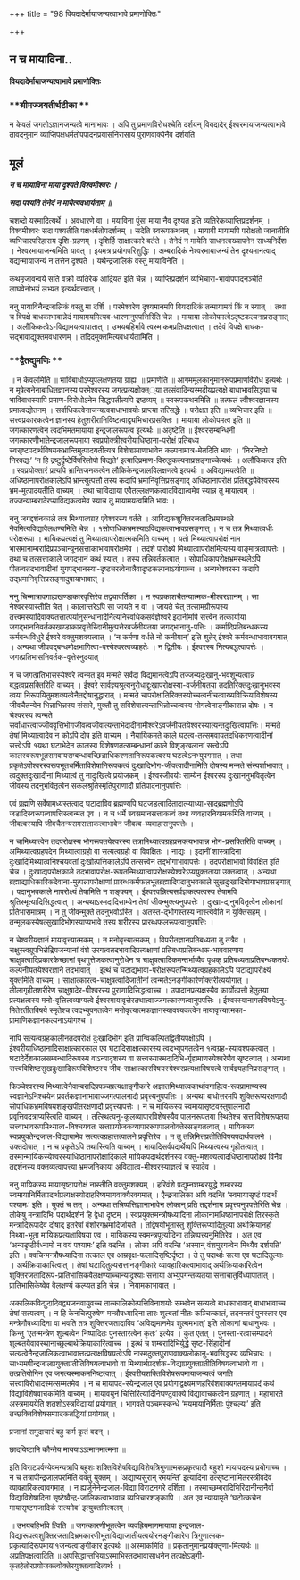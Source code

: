+++
title = "98 वियदादेर्मायाजन्यत्वाभावे प्रमाणोक्तिः"

+++


## न च मायाविना..

**वियदादेर्मायाजन्यत्वाभावे प्रमाणोक्तिः**

### **श्रीमज्जयतीर्थटीका **

न केवलं जगतोऽज्ञानजन्यत्वे मानाभावः । अपि तु प्रमाणविरोधश्चेति दर्शयन् वियदादेर् ईश्वरमायाजन्यत्वाभावे तावदनुमानं व्याप्तिपक्षधर्मतोपपादनप्रयासनिरासाय पुराणवाक्येनैव दर्शयति

## **मूलं**

***न च मायाविना माया दृश्यते विश्वमीश्वरः ।***

***सदा पश्यति तेनेदं न मायेत्यवधार्यताम् ॥***

चशब्दो यस्मादित्यर्थे । अवधारणे वा । मयाविना पुंसा माया नैव दृश्यत इति व्यतिरेकव्याप्तिप्रदर्शनम् । विश्वमीश्वरः सदा पश्यतीति पक्षधर्मतोपदर्शनम् । सदेति स्वरूपकथनम् । मायावी मायामपि परोक्षतो जानातीति व्यभिचारपरिहाराय दृशि-ग्रहणम् । दृशिर्हि साक्षात्कारे वर्तते । तेनेदं न मायेति साधनत्वख्यापनेन साध्यनिर्देशः । नेश्वरमायाजन्यमिति यावत् । इयमत्र प्रयोगपरिशुद्धिः । अम्बरादिकं नेश्वरमायाजन्यं तेन दृश्यमानत्वाद् यद्यन्मायाजन्यं न तत्तेन दृश्यते । यथैन्द्रजालिकं वस्तु मायाविनेति ।

कथमृजावन्वये सति वक्रो व्यतिरेक आद्रियत इति चेन्न । व्याप्तिप्रदर्शनं व्यभिचारा-भावोपपादनञ्चेति लाघवेनोभयं लभ्यत इत्यर्थवत्त्वात् ।

ननु मायाविनैन्द्रजालिकं वस्तु मा दर्शि । परमेश्वरेण दृश्यमानमपि वियदादिकं तन्मायामयं किं न स्यात् । तथा च विपक्षे बाधकाभावान्नेदं मायामयमित्यव-धारणानुपपत्तिरिति चेन्न । मायाया लोकोपमत्वेऽदृष्टकल्पनाप्रसङ्गात् । अलौकिकत्वेऽ-विद्यामयत्वापातात् । उभयबहिर्भावे त्वस्माकमप्रतिपक्षत्वात् । तदेवं विपक्षे बाधक-सद्भावाद्युक्तमवधारणम् । तदिदमुक्तमित्यवधार्यतामिति ।

### **द्वैतद्युमणिः **

॥ न केवलमिति ॥ भाविबाधोऽप्युपलक्षणतया ग्राह्यः ॥ प्रमाणेति ॥ आगममूलकानुमानरूपप्रमाणविरोध इत्यर्थः । न मृषेत्यनेनाबाधितज्ञानस्य परमेश्वरस्य जगत्प्रत्यक्षोक्त््या तत्संवादिन्यस्मदीयप्रत्यक्षे बाधाभावसिद्ध्या च भाविबाधस्यापि प्रमाण-विरोधोऽनेन सिद्ध्यतीत्यपि द्रष्टव्यम् ॥ स्वरूपकथनमिति ॥ तत्फलं त्वीश्वरज्ञानस्य प्रमात्वद्योतनम् । सर्वाधिकत्वेनाजन्यत्वबाधाभावयोः प्राप्त्या तत्सिद्धेः ॥ परोक्षत इति ॥ व्यभिचार इति ॥ सत्त्वप्रकारकत्वेन ज्ञानस्य हेतुशरीरानिविष्टत्वाद्व्यभिचारप्रसक्तिः ॥ मायाया लोकोपमत्व इति ॥ जगत्कारणत्वेन त्वदभिमतमायाया इन्द्रजालरूपत्व इत्यर्थः ॥ अदृष्टेति ॥ ईश्वरसम्बन्धिनी जगत्कारणीभातेन्द्रजालरूपमाया स्वप्रयोक्त्रीश्वरीयाधिष्ठाना-परोक्षं प्रतिबध्य स्वसृष्टपदार्थविषयकभ्रान्तिमुत्पादयतीत्यत्र विशेषप्रमाणाभावेन कल्पनामात्र-मेतदिति भावः । ‘निरनिष्टो निरवद्यः’ ‘न हि द्रष्टुर्दृष्टेर्विपरिलोपो विद्यते’ इत्यादिप्रमाण-विरुद्धकल्पनाप्रसङ्गाच्चेत्यर्थः ॥ अलौकिकत्व इति ॥ स्वप्रयोक्तारं प्रत्यपि भ्रान्तिजनकत्वेन लौकिकेन्द्रजालविलक्षणत्वे इत्यर्थः ॥ अविद्यामयत्वेति ॥ अधिष्ठानापरोक्षकालेऽपि भ्रान्त्युत्पत्तौ तस्य कदापि भ्रमानिवृत्तिप्रसङ्गाद् अधिष्ठानापरोक्षं प्रतिबद्ध्यैवेश्वरस्य भ्रम-मुत्पादयतीति वाच्यम् । तथा चाविद्याया एवैतल्लक्षणकत्वादविद्यात्वमेव स्यान्न तु मायात्वम् । तज्जन्याम्बरादेरप्याविद्यकत्वमेव स्यान्न तु मायामयत्वमिति भावः ।

ननु जगद्दर्शनकाले तत्र मिथ्यात्वग्रह एवेश्वरस्य वर्तते । आविद्यकशुक्तिरजतादिभ्रमस्थले नैवमित्यविद्यावैलक्षण्यमिति चेन्न । १सोपाधिकभ्रमस्याऽविद्यकत्वाभावप्रसङ्गात् । न च तत्र मिथ्यात्वधीः परोक्षरूपा । मायिकप्रत्यक्षं तु मिथ्यात्वापरोक्षात्मकमिति वाच्यम् । यतो मिथ्यात्वापरोक्षं नाम भासमानाम्बरादिप्रपञ्चान्यूनसत्ताकाभावापरोक्षमेव । तदंशे पारोक्ष्ये मिथ्यात्वापरोक्षमित्यस्य वाङ्मात्रत्वापत्तेः । तथा च तत्सत्ताकाले जगद्भानं कथं स्यात् । तस्य तन्निवर्तकत्वात् । सोपाधिकापरोक्षभ्रमस्थलेऽपि पीतत्वतदभावादीनां युगपद्भानस्या-दृष्टचरत्वेनात्रैवादृष्टकल्पनाऽयोगाच्च । अन्यथेश्वरस्य कदापि तद्भ्रमानिवृत्तिप्रसङ्गादुपायाभावात् ।

ननु चिन्मात्रावगाह्यखण्डाकारवृत्तिरेव तद्व्यावर्तिका । न स्वप्रकाशचैतन्यात्मक-मीश्वरज्ञानम् । सा नेश्वरस्यास्तीति चेत् । कालान्तरेऽपि सा जायते न वा । जायते चेत् तत्सामग्रीरूपस्य तत्त्वमस्यादिवाक्यतत्तात्पर्यानुसन्धानादेर्नित्यनिरवधिकसर्वज्ञेश्वरे इदानीमपि सत्त्वेन तत्कार्याया जगद्भाननिवर्तकाखण्डाकारवृत्तेरिदानीमुत्पत्तेरवर्जनीयतया जगद्भानानु-पत्तिः । कर्मादिप्रतिबन्धकस्य कर्मबन्धविधुरे ईश्वरे वक्तुमशक्यत्वात् । ‘न कर्मणा वर्धते नो कनीयान्’ इति श्रुतेर् ईश्वरे कर्मबन्धाभावावगमात् । अन्यथा जीववद्बन्धमोक्षभागित्वा-पत्त्येश्वरत्वव्याहतेः । न द्वितीयः । ईश्वरस्य नित्यबद्धत्वापत्तेः । जगत्प्रतिभासनिवर्तक-वृत्तेरनुदयात् ।

न च जगत्प्रतिभासस्येश्वरे त्वन्मत इव मन्मते सर्वदा विद्यमानत्वेऽपि तज्जन्यदुःखानु-भवशून्यत्वान्न बद्धत्वप्रसक्तिरिति वाच्यम् । ईश्वरे सार्वज्ञ्यश्रुत्यनुरोधाद्दुःखापरोक्षस्या-वर्जनीयतया तदतिरिक्तदुःखानुभवस्य त्वया निरूपयितुमशक्यत्वेनैतद्दोषानुद्धारात् । मन्मते चापरोक्षातिरिक्तस्योच्चत्वनीचत्वाख्यविक्रियाविशेषस्य जीवचैतन्येन भिन्नाभिन्नस्य संसारे, मुक्तौ तु सविशेषात्यन्ताभिन्नोच्चत्वस्य भोगत्वेनाङ्गीकारान्न दोषः । न चेश्वरस्य त्वन्मते सर्वाधारत्वाज्जीववृत्तिभोगजीवत्वजीवात्यन्ताभेदादीनामीश्वरेऽवर्जनीयतयेश्वरस्यात्यन्तदुःखित्वापत्तिः। मन्मते तेषां मिथ्यात्वादेव न कोऽपि दोष इति वाच्यम् । नैयायिकमते काले घटत्व-तत्समवायतदधिकरणत्वादीनां सत्त्वेऽपि १यथा घटाभेदेन कालस्य विशेषणतत्सम्बन्धानां काले विशृृङ्खलानां सत्त्वेऽपि कालस्वरूपभूतसमवायसम्बन्धावच्छिन्नाधिकरणतानिरूपकत्वस्य घटत्वेऽनभ्युपगमात् । तथा प्रकृतेऽपीश्वरस्वरूपभूतधर्मिताविशेषानिरूपकत्वं दुःखादिभोग-जीवत्वादीनामिति दोषस्य मन्मते संस्पर्शाभावात् । त्वदुक्तदुःखादीनां मिथ्यात्वं तु नादुःखित्वे प्रयोजकम् । ईश्वरजीवयोः साम्येन ईश्वरस्य दुःखाननुभवितृत्वेन जीवस्य तदनुभवितृत्वेन सकलश्रुतिस्मृतिपुराणादौ प्रतिपादनानुपपत्तिः ।

एवं प्रह्मणि सर्वेषामध्यस्तत्वाद् घटादाविव ब्रह्मण्यपि घटजडत्वादितादात्म्याध्या-साद्ब्रह्मणोऽपि जडादिस्वरूपत्वापत्तिस्त्वन्मत एव । न च धर्मे स्वसमानसत्ताकत्वं तथा व्यवहारनियामकमिति वाच्यम् । जीवत्वस्यापि जीवचैतन्यसमसत्ताकत्वाभावेन जीवत्व-व्यवाहारानुपपत्तेः ।

न चामिथ्यात्वेन तदपरोक्षस्य भोगरूपतयेश्वरस्य तत्रामिथ्यात्वग्रहप्रसक्त्यभावान्न भोग-प्रसक्तिरिति वाच्यम् । अमिथ्यात्वग्रहपदेन मिथ्यात्वाग्रहो वा सत्यत्वग्रहो वा विवक्षितः । नाद्यः । इदानीं शास्त्रादिना दुःखादिमिथ्यात्वनिश्चयवतां दुःखोत्पत्तिकालेऽपि तत्सत्त्वेन तद्भोगाभावापत्तेः । तदपरोक्षाभावो विवक्षित इति चेन्न । दुःखाद्यपरोक्षकाले तदभावापरोक्ष-रूपतन्मिथ्यात्वापरोक्षस्येश्वरेऽप्ययुक्तताया उक्तत्वात् । अन्यथा ब्रह्माद्याधिकारिकदेवाना-मुत्पन्नापरोक्षाणां प्रारब्धकर्मफलभूतब्रह्मादिपदानुभवकाले सुखदुःखादिभोगाभावप्रसङ्गात् । पदानुभवकाले नापरोक्ष्यं तेषामिति न शङ्क्यम् । ईश्वरवन्नित्यसर्वज्ञकल्पत्वस्य तेषामपि श्रुतिस्मृत्यादिसिद्धत्वात् । अन्यथाऽस्मदादिसाम्येन तेषां जीवन्मुक्त्यनुपपत्तेः । दुःखा-द्यनुभवितृत्वेन लोकानां प्रतिभासमात्रम् । न तु जीवन्मुक्ते तदनुभवोऽस्ति । अतस्त-द्भोगस्तस्य नास्त्येवेति न युक्तिसहम् । तन्मूलकस्येषत्सुखादिभोगस्याप्यभावे तस्य शरीरस्य प्रारब्धफलरूपत्वानुपपत्तिः ।

न चेश्वरीयज्ञानं मायावृत्त्यात्मकम् । न मनोवृत्त्यात्मकम् । विपरीतज्ञानप्रतिबध्यता तु तत्रैव । चक्षुस्त्वग्रूपभिन्नेद्रियजन्यानां वंशे उरगत्वतदभावादिप्रत्यक्षाणां प्रतिबध्यप्रतिबन्धक-भाववारणाय चाक्षुषत्वादिप्रकारकेच्छानां पृथगुत्तेजकत्वानुरोधेन च चाक्षुषत्वादिकमन्तर्भाव्यैव पृथक् प्रतिबध्यताप्रतिबन्धकतयोः कल्पनीयतयेश्वरज्ञाने तदभावात् । इत्थं च घटाद्यभावा-परोक्षरूपतन्मिथ्यात्वग्रहकालेऽपि घटाद्यापरोक्ष्यं युक्तमिति वाच्यम् । साक्षात्कारत्व-चाक्षुषत्वादिजातीनां त्वन्मतेऽनङ्गीकारेणोक्तरीत्ययोगात् । लीलागृहीतशरीरेण चाक्षुषादेर-पीश्वरस्य पुराणादिसिद्धत्वाच्च । उपादानप्रत्यक्षस्यैव कार्योत्पत्तौ हेतुतया प्रत्यक्षत्वस्य मनो-वृत्तित्वव्याप्यत्वे ईश्वरमायावृत्तेरतथात्वाज्जगत्कारणत्वानुपपत्तिः । ईश्वरस्यानागतविषयेऽनु-मितेरतीतविषये स्मृतेश्च त्वदभ्युपगतत्वेन मनोवृत्त्यात्मकज्ञानस्यावश्यकत्वेन मायावृत्त्यात्मका- प्रामाणिकज्ञानकल्पनाऽयोगश्च ।

नापि सत्यत्वग्रहकालीनतदपरोक्षं दुःखादिभोग इति प्राग्विकल्पितद्वितीयपक्षोऽपि । ईश्वरीयाधिष्ठानादिसाक्षात्कारकाल एव घटादिसाक्षात्कारस्य त्वदभ्युपगतत्वेन १त्वग्रह-स्यावश्यकत्वात् । घटादेर्देशकालसम्बन्धादिरूपस्य वाऽन्यादृशस्य वा सत्त्वस्यास्मदादिभि-र्गृह्यमाणस्येश्वरेणैव सृष्टत्वात् । अन्यथा सत्त्वविशिष्टसुखदुःखादिरूपविशिष्टस्य जीव-साक्षात्कारविषयस्येश्वरप्रत्यक्षाविषयत्वे सार्वज्ञ्यहानिप्रसङ्गात् ।

किञ्चेश्वरस्य मिथ्यात्वेनैवाम्बरादिप्रपञ्चप्रत्यक्षाङ्गीकारे अज्ञातमिथ्यात्वकार्थावगाहित्व-रूपप्रामाण्यस्य स्वज्ञानेऽनिश्चयेन प्रवर्तकज्ञानाभावाज्जगत्पालनादौ प्रवृत्त्यनुपपत्तिः । अन्यथा बाधोत्तरमपि शुक्तिरूप्यरक्षणादौ सोपाधिकभ्रमविषयशङ्खपीतरक्षणादौ प्रवृत्त्यापत्तेः । न च मायिकस्य स्वमायासृष्टवस्तुपालनादौ प्रवृत्तिवदत्राप्यस्त्विति वाच्यम् । तत्स्थित्यनु-कूलव्यापारविशेषस्यैव पालनरूपतया स्थितेश्च सत्ताविशेषरूपतया सत्त्वाभावरूपमिथ्यात्व-निश्चयवतः सत्ताप्रयोजकव्यापाररूपपालनोक्तेरसङ्गतत्वात् । मायिकस्य स्वप्रयुक्तेन्द्रजाल-विद्यायामेव सत्यत्वग्रहात्तत्पालने प्रवृत्तिरेव । न तु तन्निमित्तप्रतीतिविषयपदार्थपालने । उक्तदोषात् । न च प्रकृतेऽपि तथास्त्विति वाच्यम् । मायादिसर्वपदार्थेष्वपि मिथ्यात्वस्य गृहीतत्वात् । तस्मान्मायिकस्येश्वरस्याधिष्ठानापरोक्षादिकाले मायिकपदार्थदर्शनस्य वक्तु-मशक्यत्वादधिष्ठानापरोक्ष्यं विनैव तद्दर्शनस्य वक्तव्यत्वापत्त्या भ्रमजनिकाया अविद्यात्व-मीश्वरस्याज्ञत्वं च स्यादेव ।

ननु मायिकस्य मायासृष्टापरोक्षं नास्तीति वक्तुमशक्यम् । हरिवंशे प्रद्युम्नशम्बरयुद्धे शम्बरस्य स्वमायानिर्मितपदार्थप्रत्यक्षस्योदाहरिष्यमाणवाक्यैरवगमात् । एैन्द्रजालिका अपि वदन्ति ‘स्वमायासृष्टं पदार्थं पश्यामः’ इति । युक्तं च तत् । अन्यथा तन्निष्पत्तिज्ञानाभावेन लोकान् प्रति तद्दर्शनाय प्रवृत्त्यनुपपत्तेरिति चेन्न । लोकेषु मन्त्रादिभिः पदार्थदर्शनं हि द्वेधा दृष्टम् । स्वप्रयुक्तमन्त्रौषध्यादिना लोकानामधिष्ठानापरोक्षे तिरस्कृते मन्त्रादिरूपादेव दोषाद् इतरेषां वंशोरगभ्रमादिर्जायते । तद्विषयीभूतास्तु शुक्तिरूप्यादितुल्या अर्थक्रियानर्हा मिथ्या-भूता मायिकप्रत्यक्षाविषया एव । मायिकस्य स्वमन्त्रपूर्त्यादिना तन्निष्पत्त्यनुमितिरेव । अत एव ‘अन्यदृष्टीर्बध्नामो न वयं पश्यामः’ इति वदन्ति । लोका अपि वदन्ति ‘अस्मान् वंशमुरगत्वेन मिथ्यैव दर्शयति’ इति । क्वचिन्मन्त्रौषध्यादिना तत्काल एव आम्रवृक्ष-फलादिसृष्टिर्दृष्टा । ते तु पदार्थाः सत्या एव घटादितुल्याः । अर्थक्रियाकारित्वात् । तेषां घटादितुल्यसत्तानङ्गीकारे व्यावहारिकत्वाभावाद् अर्थक्रियाकारित्वेन शुक्तिरजतादिरूप-प्रातिभासिकवैलक्षण्याच्चान्यादृश्याः सत्ताया अभ्युपगन्तव्यतया सत्ताचातुर्विध्यापातात् । प्रातिभासिकेष्वेव वैलक्षण्यं कल्प्यत इति चेन्न । नियामकाभावात् ।

अकालिकविद्युदादिवद्व्यजनवायुवच्च तात्कालिकोत्पत्तिविनाशयोः सम्भवेन सत्यत्वे बाधकाभावाद् बाधाभावाच्च तेषां सत्यत्वम् । न हि केनचित्पुरुषेण मन्त्रौषध्यादिना तारः शुल्बतां नीतः कञ्चित्कालं, तदनन्तरं पुनस्तार एव मन्त्रेणौषध्यादिना वा भवति तत्र शुक्तिरजतादाविव ‘अविद्यमानमेव शुल्बमभात्’ इति लोकानां बाधानुभवः । किन्तु ‘एतन्मन्त्रेण शुल्बत्वेन निष्पादितः पुनस्तारत्वेन कृतः’ इत्येव । कुत एतत् । पुनस्ता-रत्वासम्पादने शुल्बतयैवावस्थानाच्छुल्बार्थक्रियाकारित्वाच्च । इत्थं च शम्बरादिभिर्युद्धे सृष्ट-सिंहादीनां सत्यत्वेनैन्द्रजालिकत्वाभावात्तत्प्रत्यक्षविषयत्वेऽपि नास्मदुक्तपुराणवाक्यलोकानु-भवसिद्धस्य व्यभिचारः । साध्यमपीन्द्रजालप्रयुक्तप्रतीतिविषयत्वाभावो वा मिथ्यार्थप्रदर्शक-विद्याप्रयुक्तप्रतीतिविषयत्वाभावो वा । तत्प्रतियोगिन एव जगत्यस्माकमनिष्टत्वात् । ईश्वरीयशक्तिविशेषरूपमायाजन्यत्वं जगति सत्त्वाविरोधादस्मत्सम्मतमेव । न च मायापद-स्येन्द्रजाल एव प्रयोगाद्वक्ष्यमाणहरिवंशवाक्यगतमायापदं कथं विद्याविशेषवाचकमिति वाच्यम् । मायावयुनं चित्तिरित्यादिनिघण्टुवाक्ये विद्यावाचकत्वेन ग्रहणात् । महाभारते अस्त्रमाययेति शतशोऽस्त्रविद्यायां प्रयोगात् । भागवते पञ्चमस्कन्धे ‘मयमायानिर्मिताः पुंश्चल्यः’ इति तच्छक्तिविशेषसम्पादकतद्धियां प्रयोगात् ।

प्रजानां समुदाचारं बहु कर्म कृतं वदन् ।

छादयिष्टामि कौन्तेय माययाऽऽत्मानमात्मना ॥

इति विराटपर्वण्येवमन्यत्रापि बहुशः शक्तिविशेषविद्याविशेषत्रिगुणात्मकप्रकृत्यादौ बहुशो मायापदस्य प्रयोगाच्च । न च तत्रापीन्द्रजालपरमिति वक्तुं युक्तम् । ‘अद्याप्यसुरान् रमयन्ति’ इत्यादिना तत्सृष्टानामितरस्त्रीवदेव व्यावहारिकत्वावगमात् । न ह्यर्जुनेनेन्द्रजाल-विद्या विराटनगरे दर्शिता । तस्माच्छम्बरादिभिरिदानीन्तनैर्वा विद्याविशेषादिना सृष्टेष्वैन्द्र-जालिकत्वाभावान्न व्यभिचारशङ्कापि । अत एव न्यायामृते ‘घटोत्कचेन मायासृष्टगजादिकं सत्यमेव’ इत्युक्तमित्यलम् ।

॥ उभयबहिर्भावे त्विति ॥ जगत्कारणीभूतत्वेन व्यवह्रियमाणमायाया इन्द्रजाल-विद्यारूपत्वशुक्तिरजतादिभ्रमकारणीभूताविद्याजातीयत्वयोरनङ्गीकारेण त्रिगुणात्मक- प्रकृत्यादिरूपमाया१जन्यत्वाङ्गीकार इत्यर्थः ॥ अस्माकमिति ॥ प्रकृतानुमानप्रयोक्तॄणा-मित्यर्थः ॥ अप्रतिपक्षत्वादिति ॥ अपसिद्धान्तभियाऽस्माभिस्तदभावासाधनेन तत्पक्षेऽङ्गी-कृतहेतोरप्रयोजकत्वोक्तेरयुक्तत्वादित्यर्थः ।

